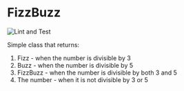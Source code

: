 # FizzBuzz

![Lint and Test](https://github.com/filipebarros/fizzbuzz/workflows/Lint%20and%20Test/badge.svg)

Simple class that returns:
1. Fizz - when the number is divisible by 3
1. Buzz - when the number is divisible by 5
1. FizzBuzz - when the number is divisible by both 3 and 5
1. The number - when it is not divisible by 3 or 5
